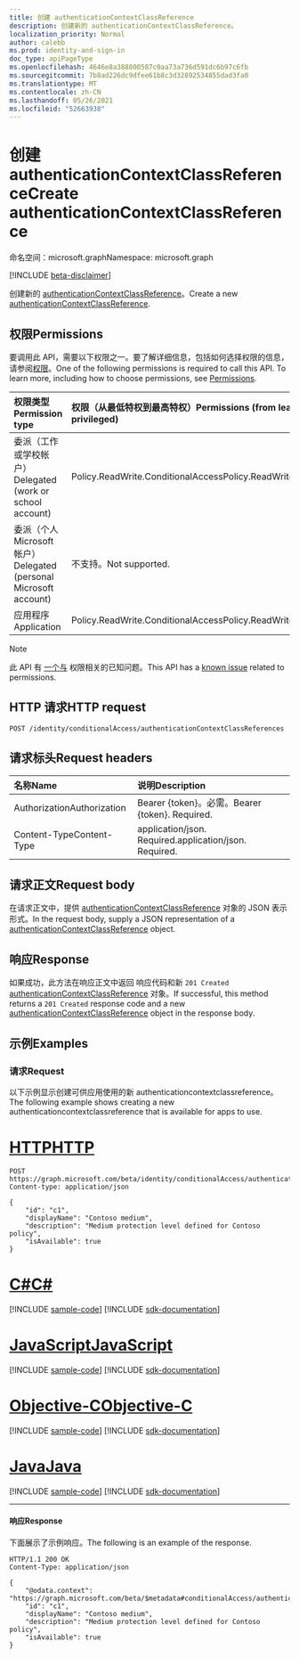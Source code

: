 ```yaml
---
title: 创建 authenticationContextClassReference
description: 创建新的 authenticationContextClassReference。
localization_priority: Normal
author: calebb
ms.prod: identity-and-sign-in
doc_type: apiPageType
ms.openlocfilehash: 4646e8a388800587c0aa73a736d591dc6b97c6fb
ms.sourcegitcommit: 7b8ad226dc9dfee61b8c3d32892534855dad3fa0
ms.translationtype: MT
ms.contentlocale: zh-CN
ms.lasthandoff: 05/26/2021
ms.locfileid: "52663938"
---
```

# <a name="create-authenticationcontextclassreference"></a><span data-ttu-id="60cdd-103">创建 authenticationContextClassReference</span><span class="sxs-lookup"><span data-stu-id="60cdd-103">Create authenticationContextClassReference</span></span>

<span data-ttu-id="60cdd-104">命名空间：microsoft.graph</span><span class="sxs-lookup"><span data-stu-id="60cdd-104">Namespace: microsoft.graph</span></span>

[!INCLUDE [beta-disclaimer](../../includes/beta-disclaimer.md)]

<span data-ttu-id="60cdd-105">创建新的 [authenticationContextClassReference](../resources/authenticationContextClassReference.md)。</span><span class="sxs-lookup"><span data-stu-id="60cdd-105">Create a new [authenticationContextClassReference](../resources/authenticationContextClassReference.md).</span></span>

## <a name="permissions"></a><span data-ttu-id="60cdd-106">权限</span><span class="sxs-lookup"><span data-stu-id="60cdd-106">Permissions</span></span>

<span data-ttu-id="60cdd-p101">要调用此 API，需要以下权限之一。要了解详细信息，包括如何选择权限的信息，请参阅[权限](/graph/permissions-reference)。</span><span class="sxs-lookup"><span data-stu-id="60cdd-p101">One of the following permissions is required to call this API. To learn more, including how to choose permissions, see [Permissions](/graph/permissions-reference).</span></span>

|<span data-ttu-id="60cdd-109">权限类型</span><span class="sxs-lookup"><span data-stu-id="60cdd-109">Permission type</span></span>                        | <span data-ttu-id="60cdd-110">权限（从最低特权到最高特权）</span><span class="sxs-lookup"><span data-stu-id="60cdd-110">Permissions (from least to most privileged)</span></span>                    |
|:--------------------------------------|:---------------------------------------------------------------|
|<span data-ttu-id="60cdd-111">委派（工作或学校帐户）</span><span class="sxs-lookup"><span data-stu-id="60cdd-111">Delegated (work or school account)</span></span>     | <span data-ttu-id="60cdd-112">Policy.ReadWrite.ConditionalAccess</span><span class="sxs-lookup"><span data-stu-id="60cdd-112">Policy.ReadWrite.ConditionalAccess</span></span> |
|<span data-ttu-id="60cdd-113">委派（个人 Microsoft 帐户）</span><span class="sxs-lookup"><span data-stu-id="60cdd-113">Delegated (personal Microsoft account)</span></span> | <span data-ttu-id="60cdd-114">不支持。</span><span class="sxs-lookup"><span data-stu-id="60cdd-114">Not supported.</span></span> |
|<span data-ttu-id="60cdd-115">应用程序</span><span class="sxs-lookup"><span data-stu-id="60cdd-115">Application</span></span>                            | <span data-ttu-id="60cdd-116">Policy.ReadWrite.ConditionalAccess</span><span class="sxs-lookup"><span data-stu-id="60cdd-116">Policy.ReadWrite.ConditionalAccess</span></span> |

> [!NOTE]
> <span data-ttu-id="60cdd-117">此 API 有 [一个与](/graph/known-issues#permissions) 权限相关的已知问题。</span><span class="sxs-lookup"><span data-stu-id="60cdd-117">This API has a [known issue](/graph/known-issues#permissions) related to permissions.</span></span>

## <a name="http-request"></a><span data-ttu-id="60cdd-118">HTTP 请求</span><span class="sxs-lookup"><span data-stu-id="60cdd-118">HTTP request</span></span>

<!-- { "blockType": "ignored" } -->

```http
POST /identity/conditionalAccess/authenticationContextClassReferences
```

## <a name="request-headers"></a><span data-ttu-id="60cdd-119">请求标头</span><span class="sxs-lookup"><span data-stu-id="60cdd-119">Request headers</span></span>

| <span data-ttu-id="60cdd-120">名称</span><span class="sxs-lookup"><span data-stu-id="60cdd-120">Name</span></span>          | <span data-ttu-id="60cdd-121">说明</span><span class="sxs-lookup"><span data-stu-id="60cdd-121">Description</span></span>      |
|:--------------|:-----------------|
| <span data-ttu-id="60cdd-122">Authorization</span><span class="sxs-lookup"><span data-stu-id="60cdd-122">Authorization</span></span> | <span data-ttu-id="60cdd-p102">Bearer {token}。必需。</span><span class="sxs-lookup"><span data-stu-id="60cdd-p102">Bearer {token}. Required.</span></span>   |
| <span data-ttu-id="60cdd-125">Content-Type</span><span class="sxs-lookup"><span data-stu-id="60cdd-125">Content-Type</span></span>  | <span data-ttu-id="60cdd-p103">application/json. Required.</span><span class="sxs-lookup"><span data-stu-id="60cdd-p103">application/json. Required.</span></span> |

## <a name="request-body"></a><span data-ttu-id="60cdd-128">请求正文</span><span class="sxs-lookup"><span data-stu-id="60cdd-128">Request body</span></span>

<span data-ttu-id="60cdd-129">在请求正文中，提供 [authenticationContextClassReference](../resources/authenticationcontextclassreference.md) 对象的 JSON 表示形式。</span><span class="sxs-lookup"><span data-stu-id="60cdd-129">In the request body, supply a JSON representation of a [authenticationContextClassReference](../resources/authenticationcontextclassreference.md) object.</span></span>

## <a name="response"></a><span data-ttu-id="60cdd-130">响应</span><span class="sxs-lookup"><span data-stu-id="60cdd-130">Response</span></span>

<span data-ttu-id="60cdd-131">如果成功，此方法在响应正文中返回 响应代码和新 `201 Created` [authenticationContextClassReference](../resources/authenticationcontextclassreference.md) 对象。</span><span class="sxs-lookup"><span data-stu-id="60cdd-131">If successful, this method returns a `201 Created` response code and a new [authenticationContextClassReference](../resources/authenticationcontextclassreference.md) object in the response body.</span></span>

## <a name="examples"></a><span data-ttu-id="60cdd-132">示例</span><span class="sxs-lookup"><span data-stu-id="60cdd-132">Examples</span></span>

### <a name="request"></a><span data-ttu-id="60cdd-133">请求</span><span class="sxs-lookup"><span data-stu-id="60cdd-133">Request</span></span>
<span data-ttu-id="60cdd-134">以下示例显示创建可供应用使用的新 authenticationcontextclassreference。</span><span class="sxs-lookup"><span data-stu-id="60cdd-134">The following example shows creating a new authenticationcontextclassreference that is available for apps to use.</span></span>




# <a name="http"></a>[<span data-ttu-id="60cdd-135">HTTP</span><span class="sxs-lookup"><span data-stu-id="60cdd-135">HTTP</span></span>](#tab/http)
<!-- {
  "blockType": "request",
  "name": "create_authenticationcontextclassreference"
}-->

```http
POST https://graph.microsoft.com/beta/identity/conditionalAccess/authenticationContextClassReferences
Content-type: application/json

{
    "id": "c1",
    "displayName": "Contoso medium",
    "description": "Medium protection level defined for Contoso policy",
    "isAvailable": true
}

```
# <a name="c"></a>[<span data-ttu-id="60cdd-136">C#</span><span class="sxs-lookup"><span data-stu-id="60cdd-136">C#</span></span>](#tab/csharp)
[!INCLUDE [sample-code](../includes/snippets/csharp/create-authenticationcontextclassreference-csharp-snippets.md)]
[!INCLUDE [sdk-documentation](../includes/snippets/snippets-sdk-documentation-link.md)]

# <a name="javascript"></a>[<span data-ttu-id="60cdd-137">JavaScript</span><span class="sxs-lookup"><span data-stu-id="60cdd-137">JavaScript</span></span>](#tab/javascript)
[!INCLUDE [sample-code](../includes/snippets/javascript/create-authenticationcontextclassreference-javascript-snippets.md)]
[!INCLUDE [sdk-documentation](../includes/snippets/snippets-sdk-documentation-link.md)]

# <a name="objective-c"></a>[<span data-ttu-id="60cdd-138">Objective-C</span><span class="sxs-lookup"><span data-stu-id="60cdd-138">Objective-C</span></span>](#tab/objc)
[!INCLUDE [sample-code](../includes/snippets/objc/create-authenticationcontextclassreference-objc-snippets.md)]
[!INCLUDE [sdk-documentation](../includes/snippets/snippets-sdk-documentation-link.md)]

# <a name="java"></a>[<span data-ttu-id="60cdd-139">Java</span><span class="sxs-lookup"><span data-stu-id="60cdd-139">Java</span></span>](#tab/java)
[!INCLUDE [sample-code](../includes/snippets/java/create-authenticationcontextclassreference-java-snippets.md)]
[!INCLUDE [sdk-documentation](../includes/snippets/snippets-sdk-documentation-link.md)]

---




#### <a name="response"></a><span data-ttu-id="60cdd-140">响应</span><span class="sxs-lookup"><span data-stu-id="60cdd-140">Response</span></span>

<span data-ttu-id="60cdd-141">下面展示了示例响应。</span><span class="sxs-lookup"><span data-stu-id="60cdd-141">The following is an example of the response.</span></span>
<!-- {
  "blockType": "response",
  "truncated": false,
  "@odata.type": "microsoft.graph.authenticationContextClassReference"
} -->

```http
HTTP/1.1 200 OK
Content-Type: application/json

{
    "@odata.context": "https://graph.microsoft.com/beta/$metadata#conditionalAccess/authenticationContextClassReference/$entity",
    "id": "c1",
    "displayName": "Contoso medium",
    "description": "Medium protection level defined for Contoso policy",
    "isAvailable": true
}

```

<!-- uuid: 16cd6b66-4b1a-43a1-adaf-3a886856ed98
2019-02-04 14:57:30 UTC -->
<!-- {
  "type": "#page.annotation",
  "description": "Create authenticationContextClassReference",
  "keywords": "",
  "section": "documentation",
  "tocPath": ""
}-->
